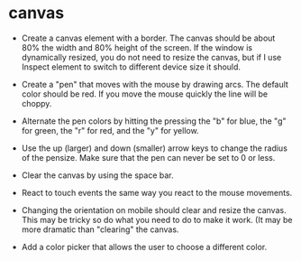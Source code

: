 # canvas

* Create a canvas element with a border. The canvas should be about 80% the width and 80% height of the screen. If the window is dynamically resized, you do not need to resize the canvas, but if I use Inspect element to switch to different device size it should.

* Create a "pen" that moves with the mouse by drawing arcs. The default color should be red. If you move the mouse quickly the line will be choppy.

* Alternate the pen colors by hitting the pressing the "b" for blue, the "g" for green, the "r" for red, and the "y" for yellow.

* Use the up (larger) and down (smaller) arrow keys to change the radius of the pensize.  Make sure that the pen can never be set to 0 or less.

* Clear the canvas by using the space bar.

* React to touch events the same way you react to the mouse movements.

* Changing the orientation on mobile should clear and resize the canvas. This may be tricky so do what you need to do to make it work. (It may be more dramatic than "clearing" the canvas.

* Add a color picker that allows the user to choose a different color. 
